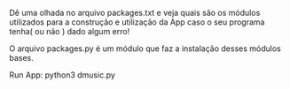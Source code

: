 Dê uma olhada no arquivo packages.txt e veja quais são os módulos utilizados para a construção e utilização da App caso o seu programa tenha( ou não ) dado algum erro!

O arquivo packages.py é um módulo que faz a instalação desses módulos bases.

Run App: python3 dmusic.py
